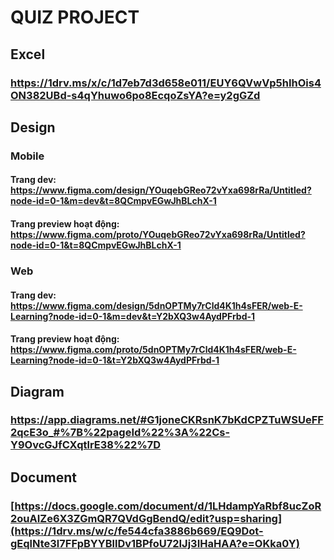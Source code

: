 # QUIZ PROJECT

## Excel
### https://1drv.ms/x/c/1d7eb7d3d658e011/EUY6QVwVp5hIhOis4ON382UBd-s4qYhuwo6po8EcqoZsYA?e=y2gGZd

## Design
### Mobile
#### Trang dev: https://www.figma.com/design/YOuqebGReo72vYxa698rRa/Untitled?node-id=0-1&m=dev&t=8QCmpvEGwJhBLchX-1
#### Trang preview hoạt động: https://www.figma.com/proto/YOuqebGReo72vYxa698rRa/Untitled?node-id=0-1&t=8QCmpvEGwJhBLchX-1

### Web
#### Trang dev: https://www.figma.com/design/5dnOPTMy7rCld4K1h4sFER/web-E-Learning?node-id=0-1&m=dev&t=Y2bXQ3w4AydPFrbd-1
#### Trang preview hoạt động: https://www.figma.com/proto/5dnOPTMy7rCld4K1h4sFER/web-E-Learning?node-id=0-1&t=Y2bXQ3w4AydPFrbd-1
## Diagram
### https://app.diagrams.net/#G1joneCKRsnK7bKdCPZTuWSUeFF2qcE3o_#%7B%22pageId%22%3A%22Cs-Y9OvcGJfCXqtlrE38%22%7D
## Document
### [https://docs.google.com/document/d/1LHdampYaRbf8ucZoR2ouAIZe6X3ZGmQR7QVdGgBendQ/edit?usp=sharing](https://1drv.ms/w/c/fe544cfa3886b669/EQ9Dot-gEqlNte3l7FFpBYYBllDv1BPfoU72IJj3IHaHAA?e=OKka0Y)
